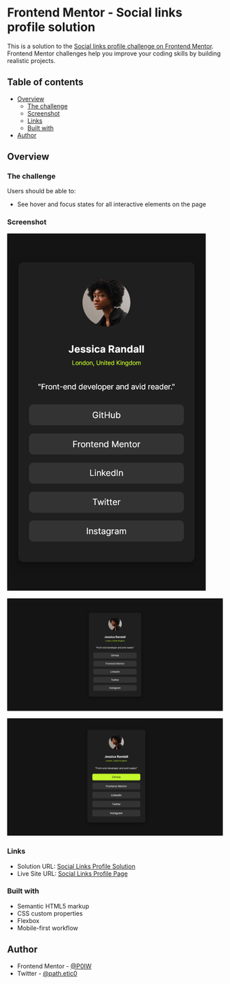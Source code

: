 # Frontend Mentor - Social links profile solution

This is a solution to the [Social links profile challenge on Frontend Mentor](https://www.frontendmentor.io/challenges/social-links-profile-UG32l9m6dQ). Frontend Mentor challenges help you improve your coding skills by building realistic projects. 

## Table of contents

- [Overview](#overview)
  - [The challenge](#the-challenge)
  - [Screenshot](#screenshot)
  - [Links](#links)
  - [Built with](#built-with)
- [Author](#author)

## Overview

### The challenge

Users should be able to:

- See hover and focus states for all interactive elements on the page

### Screenshot

![Screenshot for Mobile Devices](/screenshots/Mobile%20Devices.png)

![Screenshot for Desktop Devices](/screenshots/Desktop%20Devices.png)

![Screenshot for Active State](/screenshots/Active%20State.png)

### Links

- Solution URL: [Social Links Profile Solution](https://github.com/P0IW/Social_Links_Profile_Page)
- Live Site URL: [Social Links Profile Page](https://p0iw.github.io/Social_Links_Profile_Page/#)

### Built with

- Semantic HTML5 markup
- CSS custom properties
- Flexbox
- Mobile-first workflow

## Author

- Frontend Mentor - [@P0IW](https://www.frontendmentor.io/profile/P0IW)
- Twitter - [@path.etic0](https://twitter.com/path_etic0)


